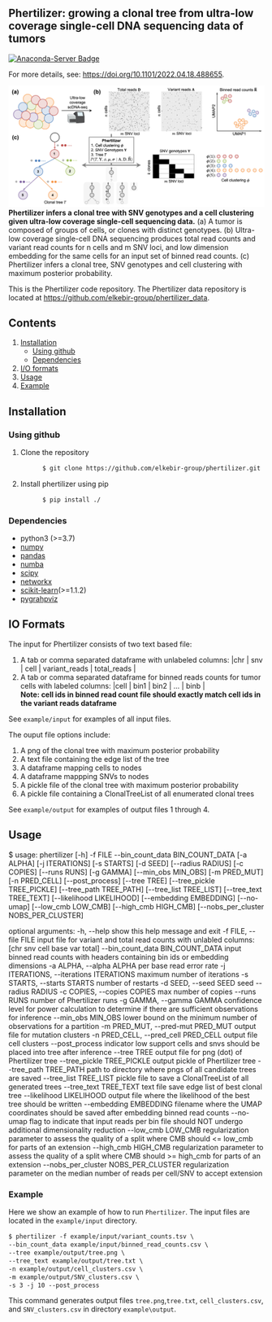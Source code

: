 ## Phertilizer: growing a clonal tree from ultra-low coverage single-cell DNA sequencing data of tumors
<!-- [![Anaconda-Server Badge](https://anaconda.org/bioconda/phertilizer/badges/version.svg)](https://anaconda.org/bioconda/phertilizer) 
[![Anaconda-Server Badge](https://anaconda.org/bioconda/phertilizer/badges/installer/conda.svg)](https://conda.anaconda.org/bioconda)  -->
[![Anaconda-Server Badge](https://anaconda.org/bioconda/phertilizer/badges/license.svg)](https://anaconda.org/bioconda/phertilizer)   

For more details, see: https://doi.org/10.1101/2022.04.18.488655.



![Overview of Phertilizer](overview.png)
**Phertilizer infers a clonal tree with SNV genotypes and a cell clustering given ultra-low coverage single-cell sequencing data.**
(a) A tumor is composed of groups of cells, or clones with distinct genotypes.
(b) Ultra-low coverage single-cell DNA sequencing produces total read counts and variant read counts for n cells and m SNV loci, and low dimension embedding for the same cells for an input set of binned read counts.
(c) Phertilizer infers a clonal tree, SNV genotypes and cell clustering with maximum posterior probability.

This is the Phertilizer code repository. The Phertilizer data repository is located at https://github.com/elkebir-group/phertilizer_data.
## Contents

  1. [Installation](#install)
     <!-- * [Using conda](#conda) -->
     * [Using github](#compilation)
     * [Dependencies](#pre-requisites)
  2. [I/O formats](#io) 
  3. [Usage](#usage)
  4. [Example](#example)

<a name="install"></a>

## Installation
<!-- <a name="conda"></a>
### Using conda (recommended)
 Phertilizer is available as a package from bioconda. Installing via conda will also install all required dependencies.  
  ```bash
            $ conda install -c bioconda phertilizer 
  ``` -->
  
<a name="compilation"></a> 
### Using github
   1. Clone the repository
      ```bash
            $ git clone https://github.com/elkebir-group/phertilizer.git
   2. Install phertilizer using pip
      ```bash
            $ pip install ./
      ```


<a name="pre-requisites"></a>
### Dependencies
+ python3 (>=3.7)
+ [numpy](https://numpy.org/doc/)
+ [pandas](https://pandas.pydata.org/pandas-docs/stable/index.html)
+ [numba](http://numba.pydata.org)
+ [scipy](https://scipy.org)
+ [networkx](https://networkx.org)
+ [scikit-learn](https://scikit-learn.org/stable/modules/clustering.html#clustering)(>=1.1.2)
+ [pygrahpviz](https://pygraphviz.github.io)


<a name="io"></a>
## IO Formats
The input for Phertilizer consists of two text based file:
  1. A tab or comma separated dataframe with unlabeled columns: |chr | snv | cell | variant_reads | total_reads |
  2. A tab or comma separated dataframe for binned reads counts for tumor cells with labeled columns: |cell | bin1 | bin2 | ... | binb |  
     **Note: cell ids in binned read count file should exactly match cell ids in the variant reads dataframe**

 
 See `example/input` for examples of all input files.  

The ouput file options include:  
  1. A png of the clonal tree with maximum posterior probability
  2. A text file containing the edge list of the tree
  3. A dataframe mapping cells to nodes
  4. A dataframe mappping SNVs to nodes
  5. A pickle file of the clonal tree with maximum posterior probability
  6. A pickle file containing a ClonalTreeList of all enumerated clonal trees


See `example/output` for examples of output files 1 through 4.  


<a name="usage"></a>
## Usage

   $ usage: phertilizer [-h] -f FILE --bin_count_data BIN_COUNT_DATA [-a ALPHA] [-j ITERATIONS] [-s STARTS] [-d SEED] [--radius RADIUS] [-c COPIES] 
                     [--runs RUNS] [-g GAMMA] [--min_obs MIN_OBS] [-m PRED_MUT] [-n PRED_CELL] [--post_process] [--tree TREE] [--tree_pickle TREE_PICKLE] [--tree_path TREE_PATH] [--tree_list TREE_LIST] [--tree_text TREE_TEXT] [--likelihood LIKELIHOOD] [--embedding EMBEDDING] 
                     [--no-umap] [--low_cmb LOW_CMB] [--high_cmb HIGH_CMB] [--nobs_per_cluster NOBS_PER_CLUSTER]

   optional arguments:
   -h, --help            show this help message and exit
   -f FILE, --file FILE  input file for variant and total read counts with unlabled columns: [chr snv cell base var total]
   --bin_count_data BIN_COUNT_DATA
                           input binned read counts with headers containing bin ids or embedding dimensions
   -a ALPHA, --alpha ALPHA
                           per base read error rate
   -j ITERATIONS, --iterations ITERATIONS
                           maximum number of iterations
   -s STARTS, --starts STARTS
                           number of restarts
   -d SEED, --seed SEED  seed
   --radius RADIUS
   -c COPIES, --copies COPIES
                           max number of copies
   --runs RUNS           number of Phertilizer runs
   -g GAMMA, --gamma GAMMA
                           confidence level for power calculation to determine if there are sufficient observations for inference
   --min_obs MIN_OBS     lower bound on the minimum number of observations for a partition
   -m PRED_MUT, --pred-mut PRED_MUT
                           output file for mutation clusters
   -n PRED_CELL, --pred_cell PRED_CELL
                           output file cell clusters
   --post_process        indicator low support cells and snvs should be placed into tree after inference
   --tree TREE           output file for png (dot) of Phertilizer tree
   --tree_pickle TREE_PICKLE
                           output pickle of Phertilizer tree
   --tree_path TREE_PATH
                           path to directory where pngs of all candidate trees are saved
   --tree_list TREE_LIST
                           pickle file to save a ClonalTreeList of all generated trees
   --tree_text TREE_TEXT
                           text file save edge list of best clonal tree
   --likelihood LIKELIHOOD
                           output file where the likelihood of the best tree should be written
   --embedding EMBEDDING
                           filename where the UMAP coordinates should be saved after embedding binned read counts
   --no-umap             flag to indicate that input reads per bin file should NOT undergo additional dimensionality reduction
   --low_cmb LOW_CMB     regularization parameter to assess the quality of a split where CMB should <= low_cmb for parts of an extension
   --high_cmb HIGH_CMB   regularization parameter to assess the quality of a split where CMB should >= high_cmb for parts of an extension
   --nobs_per_cluster NOBS_PER_CLUSTER
                           regularization parameter on the median number of reads per cell/SNV to accept extension




<a name="example"></a>
### Example

Here we show an example of how to run `Phertilizer`.
The input files are located in the `example/input` directory.


    $ phertilizer -f example/input/variant_counts.tsv \
    --bin_count_data example/input/binned_read_counts.csv \
    --tree example/output/tree.png \
    --tree_text example/output/tree.txt \
    -n example/output/cell_clusters.csv \
    -m example/output/SNV_clusters.csv \
    -s 3 -j 10 --post_process

This command generates output files `tree.png`,`tree.txt`, `cell_clusters.csv`, and `SNV_clusters.csv` in directory `example\output`.

